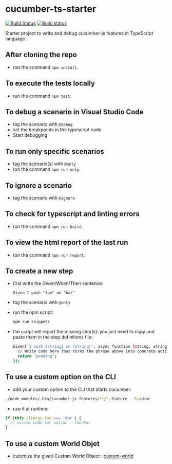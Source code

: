 # cucumber-ts-starter

[![Build Status](https://travis-ci.org/hdorgeval/cucumber-ts-starter.svg?branch=master)](https://travis-ci.org/hdorgeval/cucumber-ts-starter)
[![Build status](https://ci.appveyor.com/api/projects/status/bwrtikv923n8oexp?svg=true)](https://ci.appveyor.com/project/hdorgeval/cucumber-ts-starter)

Starter project to write and debug cucumber-js features in TypeScript language.

## After cloning the repo

* run the command `npm install`.

## To execute the tests locally

* run the command `npm test`.

## To debug a scenario in Visual Studio Code

* tag the scenario with `@debug`
* set the breakpoints in the typescript code
* Start debugging

## To run only specific scenarios

* tag the scenario(s) with `@only`
* run the command `npm run only`.

## To ignore a scenario

* tag the scenario with `@ignore`

## To check for typescript and linting errors

* run the command `npm run build`.

## To view the html report of the last run

* run the command `npm run report`.

## To create a new step

* first write the Given/When/Then sentence:
  ```gherkin
  Given I push "foo" on "bar"
  ```

* tag the scenario with `@only`

* run the npm script:
  ```sh
  npm run snippets
  ```

* the script will report the missing step(s): you just need to copy and paste them in the step definitions file:

  ```sh
  Given('I push {string} on {string}', async function (string, string2) {
    // Write code here that turns the phrase above into concrete actions
    return 'pending';
  });
  ```

## To use a custom option on the CLI

* add your custom option to the CLI that starts cucumber:
```sh
./node_modules/.bin/cucumber-js features/**/*.feature --foo=bar 
```
* use it at runtime:
```js
if (this.cliArgs.foo === 'bar') {
  // custom code for option --foo=bar
}
```

## To use a custom World Objet

* cutomize the given Custom World Object : [custom-world](world/custom-world.ts)